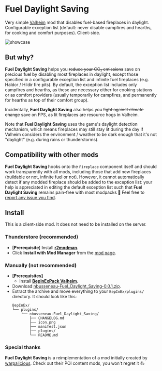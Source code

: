 # Fuel Daylight Saving

Very simple [Valheim](https://store.steampowered.com/app/892970/Valheim/) mod that disables fuel-based fireplaces in daylight.
Configurable exception list (default: never disable campfires and hearths, for cooking and comfort purposes).
Client-side.

![showcase](https://github.com/nbusseneau/FuelDaylightSaving/assets/4659919/18650599-6092-4a31-8234-d93ec2b7b95d)

## But why?

**Fuel Daylight Saving** helps you ~~reduce your CO₂ emissions~~ save on precious fuel by disabling most fireplaces in daylight, except those specified in a configurable exception list and infinite fuel fireplaces (e.g. Haldor / Hildir fire pits).
By default, the exception list includes only campfires and hearths, as these are necessary either for cooking stations or as comfort providers (usually temporarily for campfires, and permanently for hearths as top of their comfort group).

Incidentally, **Fuel Daylight Saving** also helps you ~~fight against climate change~~ save on FPS, as lit fireplaces are resource hogs in Valheim.

Note that **Fuel Daylight Saving** uses the game's daylight detection mechanism, which means fireplaces may still stay lit during the day if Valheim considers the environment / weather to be dark enough that it's not "daylight" (e.g. during rains or thunderstorms).

## Compatibility with other mods

**Fuel Daylight Saving** hooks onto the `Fireplace` component itself and should work transparently with all mods, including those that add new fireplaces (buildable or not, infinite fuel or not).
However, it cannot automatically detect if any modded fireplace should be added to the exception list: your help is appreciated in editing the default exception list such that **Fuel Daylight Saving** remains pain-free with most modpacks 🙇
Feel free to [report any issue you find](https://github.com/nbusseneau/FuelDaylightSaving/issues/new).

## Install

This is a client-side mod.
It does not need to be installed on the server.

### Thunderstore (recommended)

- **[Prerequisite]** Install [**r2modman**](https://thunderstore.io/c/valheim/p/ebkr/r2modman/).
- Click **Install with Mod Manager** from the [mod page](https://thunderstore.io/c/valheim/p/nbusseneau/Fuel_Daylight_Saving/).

### Manually (not recommended)

- **[Prerequisites]**
  - Install [**BepInExPack Valheim**](https://thunderstore.io/c/valheim/p/denikson/BepInExPack_Valheim/).
- Download [nbusseneau-Fuel_Daylight_Saving-0.0.1.zip](https://github.com/nbusseneau/FuelDaylightSaving/releases/latest/download/nbusseneau-Fuel_Daylight_Saving-0.0.1.zip).
- Extract the archive and move everything to your `BepInEx/plugins/` directory. It should look like this:
  ```
  BepInEx/
  └── plugins/
      └── nbusseneau-Fuel_Daylight_Saving/
          ├── CHANGELOG.md
          ├── icon.png
          ├── manifest.json
          ├── plugins/
          └── README.md
  ```

### Special thanks

**Fuel Daylight Saving** is a reimplementation of a mod initially created by [warpalicious](https://thunderstore.io/c/valheim/p/warpalicious/).
Check out their POI content mods, you won't regret it 👍
